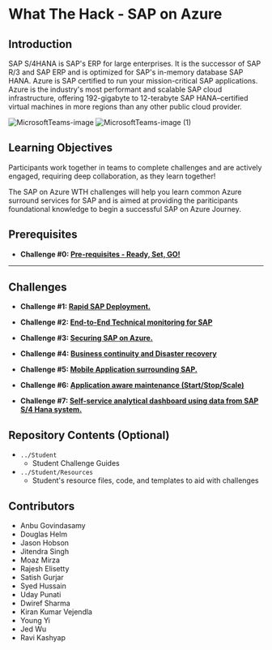 # What The Hack - SAP on Azure 

## Introduction 

SAP S/4HANA is SAP's ERP for large enterprises. It is the successor of SAP R/3 and SAP ERP and is optimized for SAP's in-memory database SAP HANA.
Azure is SAP certified to run your mission-critical SAP applications. Azure is the industry's most performant and scalable SAP cloud infrastructure, offering 192-gigabyte to 12-terabyte SAP HANA–certified virtual machines in more regions than any other public cloud provider. 

![MicrosoftTeams-image](https://user-images.githubusercontent.com/48741882/117181155-edbfa880-ada2-11eb-8368-70e386667aa4.png)
![MicrosoftTeams-image (1)](https://user-images.githubusercontent.com/48741882/117181160-ee583f00-ada2-11eb-9300-6c77a0f9d156.png)


## Learning Objectives


Participants work together in teams to complete challenges and are actively engaged, requiring deep collaboration, as they learn together!

The SAP on Azure WTH challenges will help you learn common Azure surround services for SAP and is aimed at providing the pariticipants foundational knowledge to begin a successful SAP on Azure Journey.


## Prerequisites

- **Challenge #0: [Pre-requisites - Ready, Set, GO!](Student/00-prereqs.md)**

---

## Challenges

- **Challenge #1: [Rapid SAP Deployment.](Student/01-SAP-Auto-Deployment.md)**

-  **Challenge #2: [End-to-End Technical monitoring for SAP](Student/02-Azure-Monitor.md)**

-   **Challenge #3: [Securing SAP on Azure.](Student/03-SAP-Security.md)**

-   **Challenge #4: [Business continuity and Disaster recovery](Student/04-BusinessContinuity-and-DR.md)**

-   **Challenge #5: [Mobile Application surrounding SAP.](Student/05-PowerApps.md)**

-  **Challenge #6: [Application aware maintenance (Start/Stop/Scale)](Student/06-Start-Stop-Automation.md)**

-  **Challenge #7: [Self-service analytical dashboard using data from SAP S/4 Hana system.](Student/07-PowerQuery.md)** 


## Repository Contents (Optional)
- `../Student`
  - Student Challenge Guides
- `../Student/Resources`
  - Student's resource files, code, and templates to aid with challenges

## Contributors
- Anbu Govindasamy
- Douglas Helm
- Jason Hobson
- Jitendra Singh
- Moaz Mirza
- Rajesh Elisetty
- Satish Gurjar
- Syed Hussain
- Uday Punati
- Dwiref Sharma
- Kiran Kumar Vejendla
- Young Yi
- Jed Wu
- Ravi Kashyap
